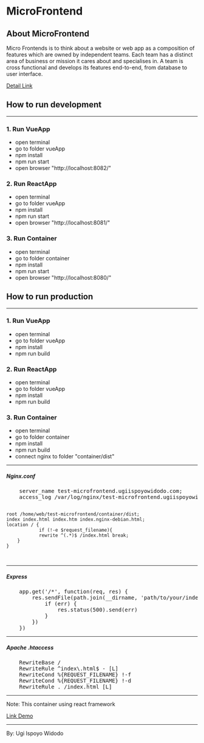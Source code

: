 <h1>MicroFrontend</h1>
<h2>About MicroFrontend</h2>
<p>Micro Frontends is to think about a website or web app as a composition of features which are owned by independent teams. Each team has a distinct area of business or mission it cares about and specialises in. A team is cross functional and develops its features end-to-end, from database to user interface.</p>
<span>
    <a href="https://micro-frontends.org/">Detail Link</a>
</span>
</hr>
<h2>How to run development</h2>
<hr/>
<h3>1. Run VueApp</h3>
<ul>
    <li>open terminal</l1>
    <li>go to folder vueApp</l1>
    <li>npm install</li>
    <li>npm run start</li>
    <li>open browser "http://localhost:8082/"</li>
</ul>
</hr/>
<h3>2. Run ReactApp</h3>
<ul>
    <li>open terminal</l1>
    <li>go to folder vueApp</l1>
    <li>npm install</li>
    <li>npm run start</li>
    <li>open browser "http://localhost:8081/"</li>
</ul>
</hr/>
<h3>3. Run Container</h3>
<ul>
    <li>open terminal</l1>
    <li>go to folder container</l1>
    <li>npm install</li>
    <li>npm run start</li>
    <li>open browser "http://localhost:8080/"</li>
</ul>
<h2>How to run production</h2>
<hr/>
<h3>1. Run VueApp</h3>
<ul>
    <li>open terminal</l1>
    <li>go to folder vueApp</l1>
    <li>npm install</li>
    <li>npm run build</li>
</ul>
</hr/>
<h3>2. Run ReactApp</h3>
<ul>
    <li>open terminal</l1>
    <li>go to folder vueApp</l1>
    <li>npm install</li>
    <li>npm run build</li>
</ul>
</hr/>
<h3>3. Run Container</h3>
<ul>
    <li>open terminal</l1>
    <li>go to folder container</l1>
    <li>npm install</li>
    <li>npm run build</li>
    <li>connect nginx to folder "container/dist"</li>
</ul>
<hr/>
<h5>Nginx.conf</h5>
<pre>
    server_name test-microfrontend.ugiispoyowidodo.com;
    access_log /var/log/nginx/test-microfrontend.ugiispoyowidodo.log;

    root /home/web/test-microfrontend/container/dist;
    index index.html index.htm index.nginx-debian.html;
    location / {
                if (!-e $request_filename){
                rewrite ^(.*)$ /index.html break;
        }
    }
</pre>
<hr/>
<h5>Express</h5>
<pre>
    app.get('/*', function(req, res) {
        res.sendFile(path.join(__dirname, 'path/to/your/index.html'), function(err) {
            if (err) {
                res.status(500).send(err)
            }
        })
    })
</pre>
<hr/>
<h5>Apache .htaccess</h5>
<pre>
    RewriteBase /
    RewriteRule ^index\.html$ - [L]
    RewriteCond %{REQUEST_FILENAME} !-f
    RewriteCond %{REQUEST_FILENAME} !-d
    RewriteRule . /index.html [L]
</pre>
<hr/>
<p>Note: This container using react framework</p>
<a href="http://test-microfrontend.ugiispoyowidodo.com/" target="_blank">
    Link Demo
</a>
<hr/>
<span>By: Ugi Ispoyo Widodo</span>